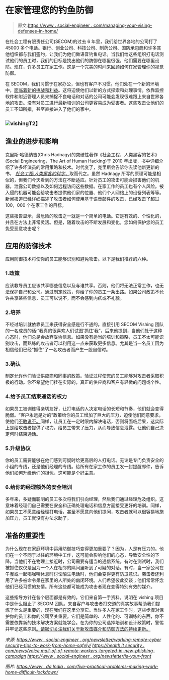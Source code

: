 # 在家管理您的钓鱼防御

> 原文:[https://www . social-engineer . com/managing-your-vising-defenses-in-home/](https://www.social-engineer.com/managing-your-vishing-defenses-at-home/)

在社会工程有限责任公司(SECOM)的过去 6 年里，我们给世界各地的公司打了 45000 多个电话。银行、创业公司、科技公司、制药公司、国防承包商和许多其他组织都与我们签约，让我们为他们做语音钓鱼电话。当我们给这些组织打电话测试他们的员工时，我们的目标是找出他们的防御在哪里很强，他们需要在哪里设防。现在，许多员工在家工作。这是一个完美的时间来回顾如何在家管理你的视觉防御。

在 SECOM，我们习惯于在家办公，但也有客户不习惯。他们处在一个新的环境中，[面临着新的挑战和利益](https://www.social-engineer.org/newsletter/working-remotely-cybersecurity-tips-to-work-from-home-safely/)。这将迫使他们以新的方式探索和处理事情。依靠监控软件和附近管理人员来捕捉不良电话和对话的公司可能会发现很难跟上来自世界各地的攻击。没有对员工进行最新培训的公司更容易成为受害者。这些攻击让他们的员工不知所措，甚至直接进入了他们的家中。

### **![vishing](../Images/25b3bcbf7c2db9d12b1d0a888c5924bb.png)T2】**

## 渔业的进步和影响

克里斯·哈德纳吉(Chris Hadnagy)的突破性著作《社会工程，人类黑客的艺术》(Social Engineering，The Art of Human Hacking)于 2010 年出版，书中详细介绍了许多坏演员的常用策略和技术。时代变了，克里斯会告诉你去读他新更新的书， [*社会工程:人类黑客的科学*，](https://www.amazon.com/gp/product/111943338X/ref=as_li_tl?ie=UTF8&camp=1789&creative=9325&creativeASIN=111943338X&linkCode=as2&tag=socialenginee-20&linkId=2c732e1be0414eca5f512f2e9691d369)取而代之。虽然 Hadnagy 所写的原理可能是相似的，但我们今天看到的方法在不断适应。针对员工的攻击可能会损害他们的机器，泄露公司数据以及如何远程访问这些数据。在家工作的员工也有个人风险。被入侵的机器可能会给攻击者提供他们家的位置、他们个人网络上的设备列表等等。新闻报道已经详细描述了攻击者如何使用基于语音邮件的攻击，已经攻击了超过 100，000 个在家工作的目标。

这些报告显示，最危险的攻击之一就是一个简单的电话。它是有效的、个性化的，并且在方法上非常灵活。但是，随着攻击的不断发展和变化，您如何保护您的员工免受恶意攻击呢？

## 应用的防御技术

应用防御技术将使你的员工能够识别和避免攻击。以下是我们推荐的六种。

### 1.政策

应该教导员工应该共享哪些信息以及与谁共享。否则，他们将无法正常工作，也无法保护自己和公司。通过制定政策，你给了你的员工一条出路。如果公司政策不允许共享某些信息，员工可以说不，而不会感到内疚或不礼貌。

### 2.培养

不经过培训就依靠员工来获得安全感是行不通的。直接引用 SECOM Vishing 团队的一名成员的话:“我真的很喜欢人们试图‘抓住’我”，后来他提到，当他们处于这种心态时，他们总是会放弃妥协信息。如果没有适当的培训和策略，员工不太可能识别攻击，而熟练的攻击者可以利用这一点来获取更多信息。尤其是当一名员工因为相信他们已经“抓住”了一名攻击者而产生一股自信时。

### 3.确认

制定允许他们验证供应商和同事的政策。验证过程使您的员工能够对攻击者采取积极的行动。你不希望他们挂在实际的，真正的供应商和客户有轻微的问题或个性。

### 4.给予员工结束通话的权力

如果员工被训练得亲切友好，让打电话的人决定电话的长短和节奏，他们就会变得脆弱。“客户永远是对的”政策给你的员工增加了巨大的压力，迫使他们同意要求，使他们[不敢说不。](https://www.social-engineer.org/newsletter/social-engineer-newsletter-volume-4-issue-51/)同样，让员工在一定时限内解决电话，否则将面临后果，这实际上是给攻击者提供了权力，给员工带来了压力，从而导致信息泄露。让他们自己决定何时结束通话。

### 5.升级协议

你的员工需要能够在他们感到可疑时给更高层的人打电话。无论是专门负责安全的小组的专线，还是他们经理的专线。给所有在家工作的员工发一封提醒邮件，告诉他们如何升级他们的担忧，这可能是个好主意。

### 6.给你的经理额外的安全培训

多年来，多疑而聪明的员工多次将我们引向经理，然后我们通过经理危及组织。这意味着经理们自己需要在安全和正确处理电话和信息方面接受更好的培训。同样，如果员工不愿意给经理打电话，甚至不愿意向他们提问，攻击者就可以很容易地施加压力，员工就没有办法求助了。

## 准备的重要性

为什么现在在家庭环境中运用防御技巧变得更加重要了？因为，人是有压力的。他们在一个不同于以往的环境中工作，这可能会影响他们的心态，导致安全性的下降。当他们不在物理上接近时，公司需要有适当的通信系统。有时在测试时，我们被抓住仅仅是因为一个人在相邻的隔间里听到了可疑的对话。有时，当一家公司在午餐或一起喝咖啡休息时讨论陌生电话时，他们会变得更有防卫意识。袭击者还利用了许多被命令呆在家里的人所处的幽闭环境。人们希望彼此交谈；他们常常怀念他们已经习惯的友情。所有这些都可能成为攻击者现在变得特别有效的媒介。

这些指导方针在各个层面都是有效的。它们来自第一手资料，说明在 vishing 项目中是什么阻止了 SECOM 团队。来自客户与攻击者打交道的真实故事帮助我们提炼了什么是重要的，现在我们在这里分享它。当许多人在家工作时，这些步骤对保护你的员工和你的公司至关重要。它们是简单的、人性化的、可训练的东西，你不需要依靠新的技术解决方案就能学会。在为你的公司选择培训和设计政策时，警惕并牢记这些原则[。请密切关注我们关于新攻击媒介和防御方法的持续更新。](https://www.social-engineer.com/training/)

*来源:*
*[https://www . social-engineer . org/newsletter/working-remote-cyber security-tips-to-work-from-home-safely/](https://www.social-engineer.org/newsletter/working-remotely-cybersecurity-tips-to-work-from-home-safely/)*
*[https://health it security . com/news/voice mail-of-of-remote-workers-targeted-in-new-phishing-campaign](https://healthitsecurity.com/news/voicemails-of-remote-workers-targeted-in-new-phishing-campaign)*
*[https://www . social-engineer . org/newsletter/is-your-front](https://www.social-engineer.org/newsletter/is-your-front-door-secure/)*

*图片:*
*[https://www . dq India . com/five-practical-problems-making-work-home-difficult-lockdown/](https://www.dqindia.com/five-practical-problems-making-work-home-difficult-lockdown/)*